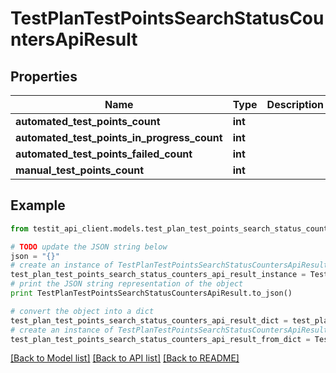 # TestPlanTestPointsSearchStatusCountersApiResult


## Properties
Name | Type | Description | Notes
------------ | ------------- | ------------- | -------------
**automated_test_points_count** | **int** |  | 
**automated_test_points_in_progress_count** | **int** |  | 
**automated_test_points_failed_count** | **int** |  | 
**manual_test_points_count** | **int** |  | 

## Example

```python
from testit_api_client.models.test_plan_test_points_search_status_counters_api_result import TestPlanTestPointsSearchStatusCountersApiResult

# TODO update the JSON string below
json = "{}"
# create an instance of TestPlanTestPointsSearchStatusCountersApiResult from a JSON string
test_plan_test_points_search_status_counters_api_result_instance = TestPlanTestPointsSearchStatusCountersApiResult.from_json(json)
# print the JSON string representation of the object
print TestPlanTestPointsSearchStatusCountersApiResult.to_json()

# convert the object into a dict
test_plan_test_points_search_status_counters_api_result_dict = test_plan_test_points_search_status_counters_api_result_instance.to_dict()
# create an instance of TestPlanTestPointsSearchStatusCountersApiResult from a dict
test_plan_test_points_search_status_counters_api_result_from_dict = TestPlanTestPointsSearchStatusCountersApiResult.from_dict(test_plan_test_points_search_status_counters_api_result_dict)
```
[[Back to Model list]](../README.md#documentation-for-models) [[Back to API list]](../README.md#documentation-for-api-endpoints) [[Back to README]](../README.md)


